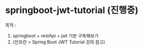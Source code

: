 # springboot-jwt-tutorial (진행중)

목적 : 
1. springboot + restApi + jwt 기본 구축해보기   
2. (인프런 > Spring Boot JWT Tutorial 강의 참고)
